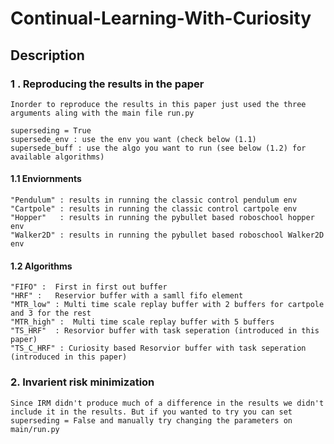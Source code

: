 # Continual-Learning-With-Curiosity

## Description

### 1 . Reproducing the results in the paper
    Inorder to reproduce the results in this paper just used the three arguments aling with the main file run.py
    
    superseding = True
    supersede_env : use the env you want (check below (1.1)
    supersede_buff : use the algo you want to run (see below (1.2) for available algorithms)
    
    
#### 1.1 Enviornments
    "Pendulum" : results in running the classic control pendulum env
    "Cartpole" : results in running the classic control cartpole env
    "Hopper"   : results in running the pybullet based roboschool hopper env
    "Walker2D" : results in running the pybullet based roboschool Walker2D env

#### 1.2 Algorithms

    "FIFO" :  First in first out buffer
    "HRF" :   Reservior buffer with a samll fifo element 
    "MTR_low" : Multi time scale replay buffer with 2 buffers for cartpole and 3 for the rest
    "MTR_high" :  Multi time scale replay buffer with 5 buffers 
    "TS_HRF"  : Resorvior buffer with task seperation (introduced in this paper)
    "TS_C_HRF" : Curiosity based Resorvior buffer with task seperation (introduced in this paper)
    
### 2. Invarient risk minimization 

    Since IRM didn't produce much of a difference in the results we didn't include it in the results. But if you wanted to try you can set superseding = False and manually try changing the parameters on main/run.py

